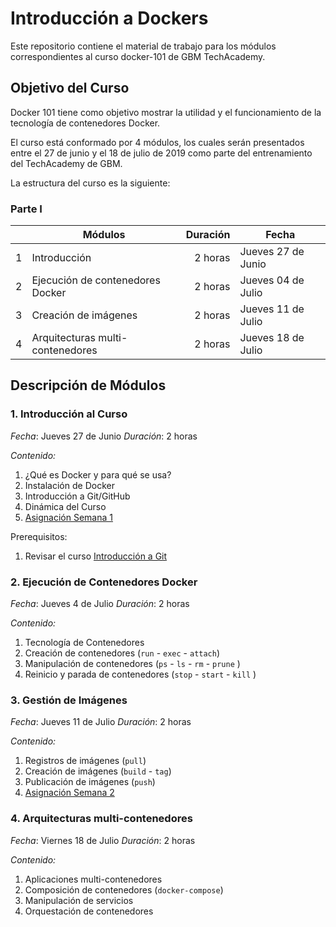 # Introducción a Dockers

Este repositorio contiene el material de trabajo para los módulos correspondientes al curso docker-101 de GBM TechAcademy.

## Objetivo del Curso

Docker 101 tiene como objetivo mostrar la utilidad y el funcionamiento de la tecnología de contenedores Docker.

El curso está conformado por 4 módulos, los cuales serán presentados entre el 27 de junio y el 18 de julio de 2019 como parte del entrenamiento del TechAcademy de GBM.

La estructura del curso es la siguiente:

### Parte I

|   | Módulos                          | Duración | Fecha                |
|---| -------------------------------- | -------: | -------------------- |
| 1 | Introducción                     |  2 horas |  Jueves 27 de Junio |
| 2 | Ejecución de contenedores Docker |  2 horas |  Jueves 04 de Julio |
| 3 | Creación de imágenes             |  2 horas |  Jueves 11 de Julio |
| 4 | Arquitecturas multi-contenedores |  2 horas |  Jueves 18 de Julio |


## Descripción de Módulos

### **1. Introducción al Curso** 

_Fecha_: Jueves 27 de Junio
_Duración_: 2 horas 

_Contenido:_

1. ¿Qué es Docker y para qué se usa?
2. Instalación de Docker
3. Introducción a Git/GitHub
4. Dinámica del Curso
5. [Asignación Semana 1](https://github.com/garciasebastian/docker-101/blob/master/asignaciones/DEV101%20-%20Asignacion%2001.md)

Prerequisitos:
1. Revisar el curso [Introducción a Git](https://www.youtube.com/watch?v=j8CSUPIB8mA&list=PLvimn1Ins-43-1sXQmGZPWLjNjPyGNi0R)

### **2. Ejecución de Contenedores Docker**

_Fecha_: Jueves 4 de Julio
_Duración_: 2 horas 

_Contenido:_

1. Tecnología de Contenedores
2. Creación de contenedores (`run` - `exec` - `attach`)
3. Manipulación de contenedores (`ps` - `ls` - `rm` - `prune` )
4. Reinicio y parada de contenedores (`stop` - `start` - `kill` )

### **3. Gestión de Imágenes**

_Fecha_: Jueves 11 de Julio
_Duración_: 2 horas 

_Contenido:_
1. Registros de imágenes (`pull`)
2. Creación de imágenes (`build` - `tag`)
3. Publicación de imágenes (`push`)
4. [Asignación Semana 2](https://github.com/garciasebastian/docker-101/blob/master/asignaciones/DEV101%20-%20Asignacion%2002.md)

### **4. Arquitecturas multi-contenedores**

_Fecha_: Viernes 18 de Julio
_Duración_: 2 horas 

_Contenido:_
1. Aplicaciones multi-contenedores
2. Composición de contenedores (`docker-compose`)
3. Manipulación de servicios
4. Orquestación de contenedores
